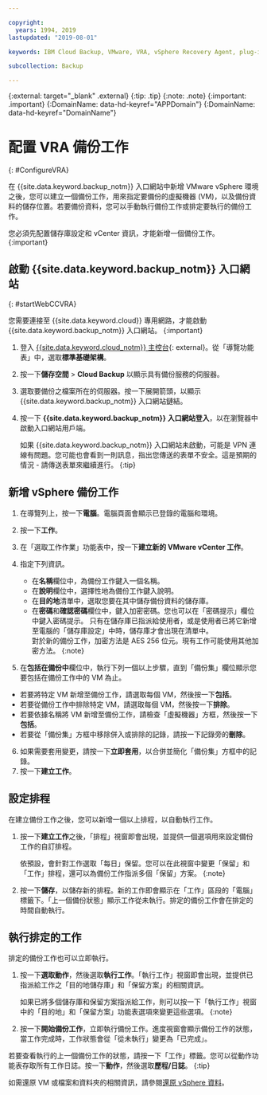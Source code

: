 ```yaml
---

copyright:
  years: 1994, 2019
lastupdated: "2019-08-01"

keywords: IBM Cloud Backup, VMware, VRA, vSphere Recovery Agent, plug-in, plugin, EVault, Carbonite, vSphere

subcollection: Backup

---
```

{:external: target="_blank" .external}
{:tip: .tip}
{:note: .note}
{:important: .important}
{:DomainName: data-hd-keyref="APPDomain"}
{:DomainName: data-hd-keyref="DomainName"}

# 配置 VRA 備份工作
{: #ConfigureVRA}

在 {{site.data.keyword.backup_notm}} 入口網站中新增 VMware vSphere 環境之後，您可以建立一個備份工作，用來指定要備份的虛擬機器 (VM)，以及備份資料的儲存位置。若要備份資料，您可以手動執行備份工作或排定要執行的備份工作。

您必須先配置儲存庫設定和 vCenter 資訊，才能新增一個備份工作。
{:important}

## 啟動 {{site.data.keyword.backup_notm}} 入口網站
{: #startWebCCVRA}

您需要連接至 {{site.data.keyword.cloud}} 專用網路，才能啟動 {{site.data.keyword.backup_notm}} 入口網站。
{:important}

1. 登入 [{{site.data.keyword.cloud_notm}} 主控台](https://{DomainName}){: external}。從「導覽功能表」中，選取**標準基礎架構**。
2. 按一下**儲存空間** > **Cloud Backup** 以顯示具有備份服務的伺服器。
3. 選取要備份之檔案所在的伺服器。按一下展開箭頭，以顯示 {{site.data.keyword.backup_notm}} 入口網站鏈結。
4. 按一下 **{{site.data.keyword.backup_notm}} 入口網站登入**，以在瀏覽器中啟動入口網站用戶端。

   如果 {{site.data.keyword.backup_notm}} 入口網站未啟動，可能是 VPN 連線有問題。您可能也會看到一則訊息，指出您傳送的表單不安全。這是預期的情況 - 請傳送表單來繼續進行。
   {:tip}

## 新增 vSphere 備份工作

1. 在導覽列上，按一下**電腦**。電腦頁面會顯示已登錄的電腦和環境。
2. 按一下**工作**。
3. 在「選取工作作業」功能表中，按一下**建立新的 VMware vCenter 工作**。
4. 指定下列資訊。
   * 在**名稱**欄位中，為備份工作鍵入一個名稱。
   * 在**說明**欄位中，選擇性地為備份工作鍵入說明。
   * 在**目的地**清單中，選取您要在其中儲存備份資料的儲存庫。
   * 在**密碼**和**確認密碼**欄位中，鍵入加密密碼。您也可以在「密碼提示」欄位中鍵入密碼提示。
   只有在儲存庫已指派給使用者，或是使用者已將它新增至電腦的「儲存庫設定」中時，儲存庫才會出現在清單中。<br/>
   對於新的備份工作，加密方法是 AES 256 位元。現有工作可能使用其他加密方法。
   {:note}

5.	在**包括在備份中**欄位中，執行下列一個以上步驟，直到「備份集」欄位顯示您要包括在備份工作中的 VM 為止。

   * 若要將特定 VM 新增至備份工作，請選取每個 VM，然後按一下**包括**。
   * 若要從備份工作中排除特定 VM，請選取每個 VM，然後按一下**排除**。
   * 若要依據名稱將 VM 新增至備份工作，請檢查「虛擬機器」方框，然後按一下**包括**。
   * 若要從「備份集」方框中移除併入或排除的記錄，請按一下記錄旁的**刪除**。

6. 如果需要套用變更，請按一下**立即套用**，以合併並簡化「備份集」方框中的記錄。
7. 按一下**建立工作**。

## 設定排程

在建立備份工作之後，您可以新增一個以上排程，以自動執行工作。

1. 按一下**建立工作**之後，「排程」視窗即會出現，並提供一個選項用來設定備份工作的自訂排程。

   依預設，會針對工作選取「每日」保留。您可以在此視窗中變更「保留」和「工作」排程，還可以為備份工作指派多個「保留」方案。
   {:note}
2. 按一下**儲存**，以儲存新的排程。新的工作即會顯示在「工作」區段的「電腦」標籤下。「上一個備份狀態」顯示工作從未執行。排定的備份工作會在排定的時間自動執行。

## 執行排定的工作

排定的備份工作也可以立即執行。

1. 按一下**選取動作**，然後選取**執行工作**。「執行工作」視窗即會出現，並提供已指派給工作之「目的地儲存庫」和「保留方案」的相關資訊。

   如果已將多個儲存庫和保留方案指派給工作，則可以按一下「執行工作」視窗中的「目的地」和「保留方案」功能表選項來變更這些選項。
   {:note}
2. 按一下**開始備份工作**，立即執行備份工作。進度視窗會顯示備份工作的狀態，當工作完成時，工作狀態會從「從未執行」變更為「已完成」。

若要查看執行的上一個備份工作的狀態，請按一下「工作」標籤。您可以從動作功能表存取所有工作日誌。按一下**動作**，然後選取**歷程/日誌**。
{:tip}

如需還原 VM 或檔案和資料夾的相關資訊，請參閱[還原 vSphere 資料](/docs/infrastructure/Backup?topic=Backup-VRARestore#VRARestore)。
